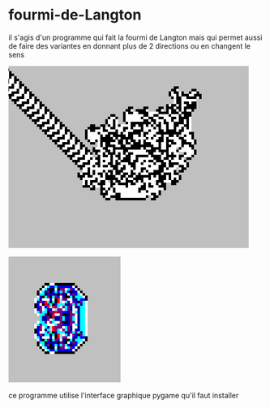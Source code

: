 # fourmi-de-Langton

il s'agis d'un programme qui fait la fourmi de Langton mais qui permet aussi de faire des variantes en donnant plus de 2 directions ou en changent le sens 

![alt text](https://github.com/Hyrhoo/fourmi-de-Langton/blob/main/img/Capture%20d’écran%202023-02-07%20172854.png)

![alt text](https://github.com/Hyrhoo/fourmi-de-Langton/blob/main/img/Capture%20d’écran%202023-02-07%20173851.png)

ce programme utilise l'interface graphique pygame qu'il faut installer
